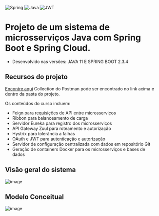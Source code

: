 ![Spring](https://img.shields.io/badge/spring-%236DB33F.svg?style=for-the-badge&logo=spring&logoColor=white)
![Java](https://img.shields.io/badge/java-%23ED8B00.svg?style=for-the-badge&logo=openjdk&logoColor=white)
![JWT](https://img.shields.io/badge/JWT-black?style=for-the-badge&logo=JSON%20web%20tokens)

 # Projeto de um sistema de microsserviços Java com Spring Boot e Spring Cloud.

- Desenvolvido nas versões: JAVA 11 E SPRING BOOT 2.3.4

## Recursos do projeto
[Encontre aqui](https://github.com/acenelio/ms-course)
Collection do Postman pode ser encontrado no link acima e dentro da pasta do projeto.
  
Os conteúdos do curso incluem:

- Feign para requisições de API entre microsserviços
- Ribbon para balanceamento de carga
- Servidor Eureka para registro dos microsserviços
- API Gateway Zuul para roteamento e autorização
- Hystrix para tolerância a falhas
- OAuth e JWT para autenticação e autorização
- Servidor de configuração centralizada com dados em repositório Git
- Geração de containers Docker para os microsserviços e bases de dados

## Visão geral do sistema

![image](https://github.com/user-attachments/assets/2d7fb4e6-26fd-4190-ae3e-acb400c05fe1)

## Modelo Conceitual

![image](https://github.com/user-attachments/assets/3a5426dc-b487-4f87-9fd4-e319fa122721)

